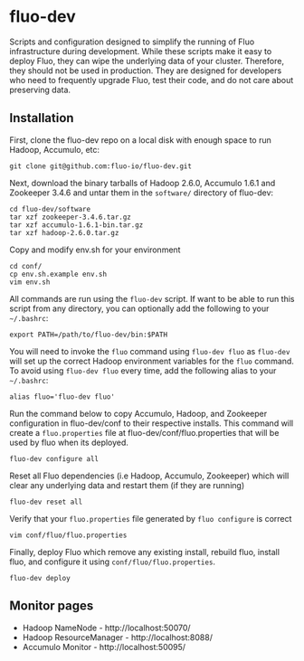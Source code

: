 fluo-dev
==========

Scripts and configuration designed to simplify the running of Fluo infrastructure
during development.  While these scripts make it easy to deploy Fluo, they can wipe
the underlying data of your cluster.  Therefore, they should not be used in production.
They are designed for developers who need to frequently upgrade Fluo, test their code,
and do not care about preserving data.

Installation
------------

First, clone the fluo-dev repo on a local disk with enough space to run Hadoop, Accumulo, etc:
```
git clone git@github.com:fluo-io/fluo-dev.git
```

Next, download the binary tarballs of Hadoop 2.6.0, Accumulo 1.6.1 and Zookeeper 3.4.6
and untar them in the `software/` directory of fluo-dev:
```
cd fluo-dev/software
tar xzf zookeeper-3.4.6.tar.gz
tar xzf accumulo-1.6.1-bin.tar.gz
tar xzf hadoop-2.6.0.tar.gz
``` 

Copy and modify env.sh for your environment
```
cd conf/
cp env.sh.example env.sh
vim env.sh
```

All commands are run using the `fluo-dev` script.  If want to be able to run this script from
any directory, you can optionally add the following to your `~/.bashrc`:
```
export PATH=/path/to/fluo-dev/bin:$PATH
```

You will need to invoke the `fluo` command using `fluo-dev fluo` as `fluo-dev` will set up
the correct Hadoop environment variables for the `fluo` command.  To avoid using `fluo-dev fluo`
every time, add the following alias to your `~/.bashrc`:
```
alias fluo='fluo-dev fluo'
```

Run the command below to copy Accumulo, Hadoop, and Zookeeper configuration in fluo-dev/conf
to their respective installs.  This command will create a `fluo.properties` file at 
fluo-dev/conf/fluo.properties that will be used by fluo when its deployed.

```
fluo-dev configure all
```

Reset all Fluo dependencies (i.e Hadoop, Accumulo, Zookeeper) which will clear any underlying
data and restart them (if they are running)
```
fluo-dev reset all
```

Verify that your `fluo.properties` file generated by `fluo configure` is correct
```
vim conf/fluo/fluo.properties
```

Finally, deploy Fluo which remove any existing install, rebuild fluo, install fluo, and 
configure it using `conf/fluo/fluo.properties`.
```
fluo-dev deploy
```

Monitor pages
-------------

 * Hadoop NameNode - http://localhost:50070/
 * Hadoop ResourceManager - http://localhost:8088/
 * Accumulo Monitor - http://localhost:50095/
